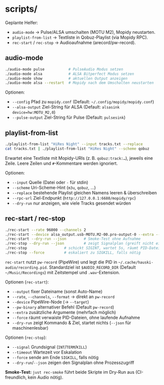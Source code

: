 # scripts/

Geplante Helfer:

- `audio-mode` → Pulse/ALSA umschalten (MOTU M2), Mopidy neustarten.
- `playlist-from-list` → Textliste in Qobuz-Playlist (via Mopidy RPC).
- `rec-start` / `rec-stop` → Audioaufnahme (arecord/pw-record).

## audio-mode

```bash
./audio-mode pulse           # PulseAudio Modus setzen
./audio-mode alsa            # ALSA Bitperfect Modus setzen
./audio-mode show            # aktuellen Output anzeigen
./audio-mode alsa --restart  # Mopidy nach dem Umschalten neustarten
```

Optionen:

- `--config` Pfad zu `mopidy.conf` (Default: `~/.config/mopidy/mopidy.conf`)
- `--alsa-output` Ziel-String für ALSA (Default:
  `alsasink device=hw:MOTU_M2,0`)
- `--pulse-output` Ziel-String für Pulse (Default: `pulsesink`)

## playlist-from-list

```bash
./playlist-from-list "HiRes Night" --input tracks.txt --replace
cat tracks.txt | ./playlist-from-list "HiRes Night" --scheme qobuz
```

Erwartet eine Textliste mit Mopidy-URIs (z. B. `qobuz:track:…`), jeweils
eine Zeile. Leere Zeilen und `#`-Kommentare werden ignoriert.

Optionen:

- `--input` Quelle (Datei oder `-` für stdin)
- `--scheme` Uri-Scheme-Hint (`m3u`, `qobuz`, …)
- `--replace` bestehende Playlist gleichen Namens leeren & überschreiben
- `--rpc-url` Ziel-Endpunkt (`http://127.0.0.1:6680/mopidy/rpc`)
- `--dry-run` nur anzeigen, wie viele Tracks gesendet würden

## rec-start / rec-stop

```bash
./rec-start --rate 96000 --channels 2
./rec-start --device alsa_output.usb-MOTU.M2-00.pro-output-0 --extra --latency=128
./rec-start --dry-run --json        # Smoke-Test ohne Aufnahme
./rec-stop --dry-run --json         # zeigt Signalplan (greift nicht ein)
./rec-stop                 # schickt SIGINT, wartet 5s, räumt PID-Datei auf
./rec-stop --force         # eskaliert zu SIGKILL, falls nötig
```

`rec-start` nutzt `pw-record` (PipeWire) und legt die PID in
`~/.cache/hauski-audio/recording.pid`. Standardziel ist `$AUDIO_RECORD_DIR`
(Default `~/Music/Recordings`) mit Zeitstempel und `.wav`-Extension.

Optionen (`rec-start`):

- `--output` fixer Dateiname (sonst Auto-Name)
- `--rate`, `--channels`, `--format` → direkt an `pw-record`
- `--device` PipeWire-Node (→ `--target`)
- `--pw-binary` alternativer Befehl (Default `pw-record`)
- `--extra` zusätzliche Argumente (mehrfach möglich)
- `--force` räumt verwaiste PID-Dateien, ohne laufende Aufnahme
- `--dry-run` zeigt Kommando & Ziel, startet nichts (`--json` für
  maschinenlesbar)

Optionen (`rec-stop`):

- `--signal` Grundsignal (`INT`/`TERM`/`KILL`)
- `--timeout` Wartezeit vor Eskalation
- `--force` sende am Ende `SIGKILL`, falls nötig
- `--dry-run`/`--json` zeigen den Signalplan ohne Prozesszugriff

**Smoke-Test:** `just rec-smoke` führt beide Skripte im Dry-Run aus
(CI-freundlich, kein Audio nötig).
